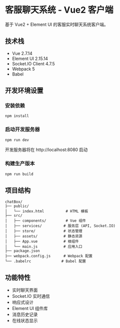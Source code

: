 # 客服聊天系统 - Vue2 客户端

基于 Vue2 + Element UI 的客服实时聊天系统客户端。

## 技术栈

- Vue 2.7.14
- Element UI 2.15.14
- Socket.IO Client 4.7.5
- Webpack 5
- Babel

## 开发环境设置

### 安装依赖

```bash
npm install
```

### 启动开发服务器

```bash
npm run dev
```

开发服务器将在 http://localhost:8080 启动

### 构建生产版本

```bash
npm run build
```

## 项目结构

```
chatBox/
├── public/
│   └── index.html          # HTML 模板
├── src/
│   ├── components/         # Vue 组件
│   ├── services/          # 服务层 (API, Socket.IO)
│   ├── store/             # 状态管理
│   ├── assets/            # 静态资源
│   ├── App.vue            # 根组件
│   └── main.js            # 应用入口
├── package.json
├── webpack.config.js      # Webpack 配置
└── .babelrc              # Babel 配置
```

## 功能特性

- 实时聊天界面
- Socket.IO 实时通信
- 响应式设计
- Element UI 组件库
- 消息历史记录
- 在线状态显示